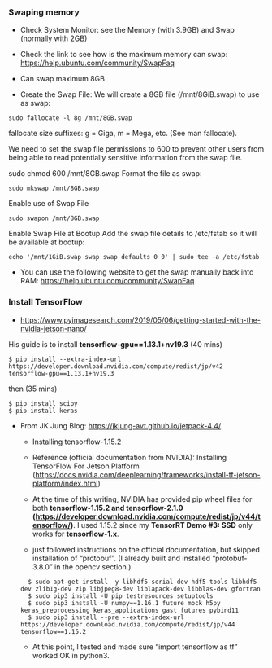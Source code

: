### Swaping memory

- Check System Monitor: see the Memory (with 3.9GB) and Swap (normally with 2GB)
- Check the link to see how is the maximum memory can swap: https://help.ubuntu.com/community/SwapFaq
- Can swap maximum 8GB

- Create the Swap File:
We will create a 8GB file (/mnt/8GiB.swap) to use as swap:
```
sudo fallocate -l 8g /mnt/8GB.swap
```
fallocate size suffixes: g = Giga, m = Mega, etc. (See man fallocate).

We need to set the swap file permissions to 600 to prevent other users from being able to read potentially sensitive information from the swap file.

sudo chmod 600 /mnt/8GB.swap
Format the file as swap:
```
sudo mkswap /mnt/8GB.swap
```
Enable use of Swap File
```
sudo swapon /mnt/8GB.swap
```
Enable Swap File at Bootup
Add the swap file details to /etc/fstab so it will be available at bootup:
```
echo '/mnt/1GiB.swap swap swap defaults 0 0' | sudo tee -a /etc/fstab
```

- You can use the following website to get the swap manually back into RAM: https://help.ubuntu.com/community/SwapFaq

### Install TensorFlow
- https://www.pyimagesearch.com/2019/05/06/getting-started-with-the-nvidia-jetson-nano/
 
His guide is to install **tensorflow-gpu==1.13.1+nv19.3** (40 mins)
```
$ pip install --extra-index-url https://developer.download.nvidia.com/compute/redist/jp/v42 tensorflow-gpu==1.13.1+nv19.3
```
then (35 mins)
```
$ pip install scipy
$ pip install keras
```
- From JK Jung Blog: https://jkjung-avt.github.io/jetpack-4.4/

  - Installing tensorflow-1.15.2
  - Reference (official documentation from NVIDIA): Installing TensorFlow For Jetson Platform 
  (https://docs.nvidia.com/deeplearning/frameworks/install-tf-jetson-platform/index.html)

  - At the time of this writing, NVIDIA has provided pip wheel files for both **tensorflow-1.15.2 and tensorflow-2.1.0 (https://developer.download.nvidia.com/compute/redist/jp/v44/tensorflow/)**. 
  I used 1.15.2 since my **TensorRT Demo #3: SSD** only works for **tensorflow-1.x**.
  - just followed instructions on the official documentation, but skipped installation of “protobuf”. 
  (I already built and installed “protobuf-3.8.0” in the opencv section.)
  ```
    $ sudo apt-get install -y libhdf5-serial-dev hdf5-tools libhdf5-dev zlib1g-dev zip libjpeg8-dev liblapack-dev libblas-dev gfortran
    $ sudo pip3 install -U pip testresources setuptools
    $ sudo pip3 install -U numpy==1.16.1 future mock h5py keras_preprocessing keras_applications gast futures pybind11
    $ sudo pip3 install --pre --extra-index-url https://developer.download.nvidia.com/compute/redist/jp/v44 tensorflow==1.15.2
  ```
  - At this point, I tested and made sure “import tensorflow as tf” worked OK in python3.
